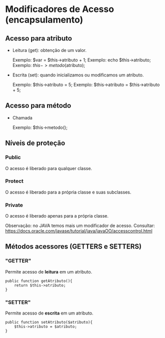 # Modificadores de Acesso (encapsulamento)

## Acesso para atributo

* Leitura (get): obtenção de um valor. 

    Exemplo: $var = $this->atributo + 1;
    Exemplo: echo $this->atributo;
    Exemplo: $this->metodo($atributo);
* Escrita (set): quando inicializamos ou modificamos um atributo.

    Exemplo: $this->atributo = 5;
    Exemplo: $this->atributo = $this->atributo + 5;

## Acesso para método

* Chamada

    Exemplo: $this->metodo();

## Níveis de proteção

### Public
O acesso é liberado para qualquer classe.
### Protect
O acesso é liberado para a própria classe e suas subclasses.
### Private
O acesso é liberado apenas para a própria classe.

Observação: no JAVA temos mais um modificador de acesso. Consultar: https://docs.oracle.com/javase/tutorial/java/javaOO/accesscontrol.html

## Métodos acessores (GETTERS e SETTERS)

### "GETTER"
Permite acesso de **leitura** em um atributo.

``` 
public function getAtributo(){
    return $this->atributo;
}
```

### "SETTER"
Permite acesso de **escrita** em um atributo.

``` 
public function setAtributo($atributo){
    $this->atributo = $atributo;
}
```